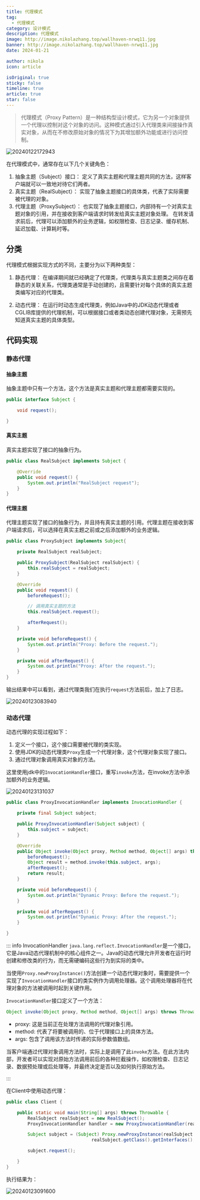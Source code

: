 ```yaml
---
title: 代理模式
tag:
  - 代理模式
category: 设计模式
description: 代理模式
image: http://image.nikolazhang.top/wallhaven-nrwq11.jpg
banner: http://image.nikolazhang.top/wallhaven-nrwq11.jpg
date: 2024-01-21

author: nikola
icon: article

isOriginal: true
sticky: false
timeline: true
article: true
star: false
---
```


> 代理模式（Proxy Pattern）是一种结构型设计模式，它为另一个对象提供一个代理以控制对这个对象的访问。这种模式通过引入代理类来间接操作真实对象，从而在不修改原始对象的情况下为其增加额外功能或进行访问控制。

![20240122172943](https://raw.githubusercontent.com/NikolaZhang/image-blog/main/13-proxy/20240122172943.png)

在代理模式中，通常存在以下几个关键角色：

1. 抽象主题（Subject）接口：
定义了真实主题和代理主题共同的方法，这样客户端就可以一致地对待它们两者。
1. 真实主题（RealSubject）：
实现了抽象主题接口的具体类，代表了实际需要被代理的对象。
1. 代理主题（ProxySubject）：
也实现了抽象主题接口，内部持有一个对真实主题对象的引用，并在接收到客户端请求时转发给真实主题对象处理。
在转发请求前后，代理可以添加额外的业务逻辑，如权限检查、日志记录、缓存机制、延迟加载、计算耗时等。

## 分类

代理模式根据实现方式的不同，主要分为以下两种类型：

1. 静态代理：
在编译期间就已经确定了代理类，代理类与真实主题类之间存在着静态的关联关系，代理类通常是手动创建的，且需要针对每个具体的真实主题类编写对应的代理类。

2. 动态代理：
在运行时动态生成代理类，例如Java中的JDK动态代理或者CGLIB库提供的代理机制，可以根据接口或者类动态创建代理对象，无需预先知道真实主题的具体类型。

## 代码实现

### 静态代理

#### 抽象主题

抽象主题中只有一个方法，这个方法是真实主题和代理主题都需要实现的。

```java
public interface Subject {

    void request();

}
```

#### 真实主题

真实主题实现了接口的抽象行为。

```java
public class RealSubject implements Subject {

    @Override
    public void request() {
        System.out.println("RealSubject request");
    }
}
```

#### 代理主题

代理主题实现了接口的抽象行为，并且持有真实主题的引用。代理主题在接收到客户端请求后，可以选择在真实主题之前或之后添加额外的业务逻辑。

```java
public class ProxySubject implements Subject{

    private RealSubject realSubject;

    public ProxySubject(RealSubject realSubject) {
        this.realSubject = realSubject;
    }

    @Override
    public void request() {
        beforeRequest();

        // 调用真实主题的方法
        this.realSubject.request();

        afterRequest();
    }

    private void beforeRequest() {
        System.out.println("Proxy: Before the request.");
    }

    private void afterRequest() {
        System.out.println("Proxy: After the request.");
    }
}
```

输出结果中可以看到，通过代理类我们在执行`request`方法前后，加上了日志。

![20240123083940](https://raw.githubusercontent.com/NikolaZhang/image-blog/main/13-proxy/20240123083940.png)

### 动态代理

动态代理的实现过程如下：

1. 定义一个接口，这个接口需要被代理的类实现。
2. 使用JDK的动态代理类`Proxy`生成一个代理对象，这个代理对象实现了接口。
3. 通过代理对象调用真实对象的方法。

这里使用jdk中的`InvocationHandler`接口，重写`invoke`方法，在invoke方法中添加额外的业务逻辑。

![20240123131037](https://raw.githubusercontent.com/NikolaZhang/image-blog/main/13-proxy/20240123131037.png)

```java
public class ProxyInvocationHandler implements InvocationHandler {

    private final Subject subject;

    public ProxyInvocationHandler(Subject subject) {
        this.subject = subject;
    }

    @Override
    public Object invoke(Object proxy, Method method, Object[] args) throws Throwable {
        beforeRequest();
        Object result = method.invoke(this.subject, args);
        afterRequest();
        return result;
    }

    private void beforeRequest() {
        System.out.println("Dynamic Proxy: Before the request.");
    }

    private void afterRequest() {
        System.out.println("Dynamic Proxy: After the request.");
    }

}
```

::: info InvocationHandler
`java.lang.reflect.InvocationHandler`是一个接口，它是Java动态代理机制中的核心组件之一。Java的动态代理允许开发者在运行时创建和修改类的行为，而无需硬编码这些行为到实际的类中。

当使用`Proxy.newProxyInstance()`方法创建一个动态代理对象时，需要提供一个实现了`InvocationHandler`接口的类实例作为调用处理器。这个调用处理器将在代理对象的方法被调用时起到关键作用。

`InvocationHandler`接口定义了一个方法：

```java
Object invoke(Object proxy, Method method, Object[] args) throws Throwable;
```

- proxy: 这是当前正在处理方法调用的代理对象引用。
- method: 代表了将要被调用的、位于代理接口上的具体方法。
- args: 包含了调用该方法时传递的实际参数值数组。

当客户端通过代理对象调用方法时，实际上是调用了此`invoke`方法。在此方法内部，开发者可以实现对原始方法调用前后的各种拦截操作，如权限检查、日志记录、数据预处理或后处理等，并最终决定是否以及如何执行原始方法。

:::

在Client中使用动态代理：

```java
public class Client {

    public static void main(String[] args) throws Throwable {
        RealSubject realSubject = new RealSubject();
        ProxyInvocationHandler handler = new ProxyInvocationHandler(realSubject);

        Subject subject = (Subject) Proxy.newProxyInstance(realSubject.getClass().getClassLoader(), 
                                realSubject.getClass().getInterfaces(), handler);

        subject.request();

    }
}

```

执行结果为：

![20240123091600](https://raw.githubusercontent.com/NikolaZhang/image-blog/main/13-proxy/20240123091600.png)
